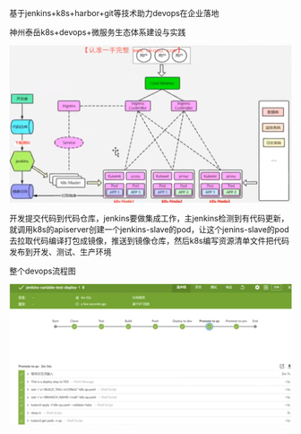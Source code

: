 基于jenkins+k8s+harbor+git等技术助力devops在企业落地

神州泰岳k8s+devops+微服务生态体系建设与实践

<img src="assets/image-20230315154535261.png" alt="image-20230315154535261" style="zoom:50%;" />

开发提交代码到代码仓库，jenkins要做集成工作，主jenkins检测到有代码更新，就调用k8s的apiserver创建一个jenkins-slave的pod，让这个jenins-slave的pod去拉取代码编译打包成镜像，推送到镜像仓库，然后k8s编写资源清单文件把代码发布到开发、测试、生产环境



整个devops流程图

<img src="assets/image-20230315155624058.png" alt="image-20230315155624058" style="zoom:50%;" />